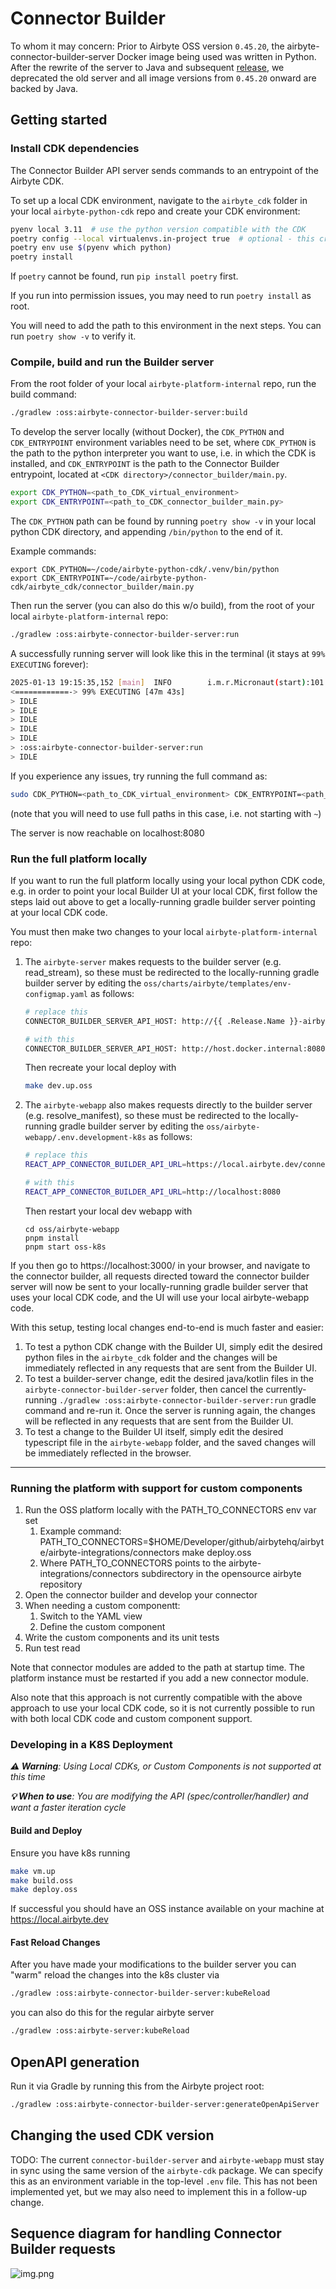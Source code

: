 # Connector Builder

To whom it may concern: Prior to Airbyte OSS version `0.45.20`, the airbyte-connector-builder-server Docker image being used was written
in Python. After the rewrite of the server to Java and subsequent [release](https://github.com/airbytehq/airbyte-platform-internal/pull/6371),
we deprecated the old server and all image versions from `0.45.20` onward are backed by Java.

## Getting started

### Install CDK dependencies

The Connector Builder API server sends commands to an entrypoint of the Airbyte CDK.

To set up a local CDK environment, navigate to the `airbyte_cdk` folder in your local `airbyte-python-cdk` repo and create your CDK environment:

```bash
pyenv local 3.11  # use the python version compatible with the CDK
poetry config --local virtualenvs.in-project true  # optional - this creates the .venv folder in the repo's directory
poetry env use $(pyenv which python)
poetry install
```

If `poetry` cannot be found, run `pip install poetry` first.

If you run into permission issues, you may need to run `poetry install` as root.

You will need to add the path to this environment in the next steps. You can run `poetry show -v` to verify it.

### Compile, build and run the Builder server

From the root folder of your local `airbyte-platform-internal` repo, run the build command:

```bash
./gradlew :oss:airbyte-connector-builder-server:build
```

To develop the server locally (without Docker), the `CDK_PYTHON` and `CDK_ENTRYPOINT` environment variables need to be set, where `CDK_PYTHON` is the path to the python interpreter you want to use, i.e. in which the CDK is installed, and `CDK_ENTRYPOINT` is the path to the Connector Builder entrypoint, located at `<CDK directory>/connector_builder/main.py`.

```bash
export CDK_PYTHON=<path_to_CDK_virtual_environment>
export CDK_ENTRYPOINT=<path_to_CDK_connector_builder_main.py>
```

The `CDK_PYTHON` path can be found by running `poetry show -v` in your local python CDK directory, and appending `/bin/python` to the end of it. 

Example commands:
```
export CDK_PYTHON=~/code/airbyte-python-cdk/.venv/bin/python
export CDK_ENTRYPOINT=~/code/airbyte-python-cdk/airbyte_cdk/connector_builder/main.py
```

Then run the server (you can also do this w/o build), from the root of your local `airbyte-platform-internal` repo:

```bash
./gradlew :oss:airbyte-connector-builder-server:run
```

A successfully running server will look like this in the terminal (it stays at `99% EXECUTING` forever):
```bash
2025-01-13 19:15:35,152 [main]  INFO        i.m.r.Micronaut(start):101 - Startup completed in 6229ms. Server Running: http://localhost:8080
<============-> 99% EXECUTING [47m 43s]
> IDLE
> IDLE
> IDLE
> IDLE
> IDLE
> :oss:airbyte-connector-builder-server:run
> IDLE
```

If you experience any issues, try running the full command as:

```bash
sudo CDK_PYTHON=<path_to_CDK_virtual_environment> CDK_ENTRYPOINT=<path_to_CDK_connector_builder_main.py> ./gradlew :oss:airbyte-connector-builder-server:run
```
(note that you will need to use full paths in this case, i.e. not starting with `~`)

The server is now reachable on localhost:8080

### Run the full platform locally

If you want to run the full platform locally using your local python CDK code, e.g. in order to point your local Builder UI at your local CDK, first follow the steps laid out above to get a locally-running gradle builder server pointing at your local CDK code. 

You must then make two changes to your local `airbyte-platform-internal` repo:
1. The `airbyte-server` makes requests to the builder server (e.g. read_stream), so these must be redirected to the locally-running gradle builder server by editing the `oss/charts/airbyte/templates/env-configmap.yaml` as follows:
    ```bash
    # replace this
    CONNECTOR_BUILDER_SERVER_API_HOST: http://{{ .Release.Name }}-airbyte-connector-builder-server-svc:{{ index .Values "connector-builder-server" "service" "port" }}
    
    # with this
    CONNECTOR_BUILDER_SERVER_API_HOST: http://host.docker.internal:8080
    ```
    Then recreate your local deploy with
    ```bash
    make dev.up.oss
    ```
2. The `airbyte-webapp` also makes requests directly to the builder server (e.g. resolve_manifest), so these must be redirected to the locally-running gradle builder server by editing the `oss/airbyte-webapp/.env.development-k8s` as follows:
    ```bash
    # replace this
    REACT_APP_CONNECTOR_BUILDER_API_URL=https://local.airbyte.dev/connector-builder-api
    
    # with this
    REACT_APP_CONNECTOR_BUILDER_API_URL=http://localhost:8080
    ```
    Then restart your local dev webapp with
    ```
    cd oss/airbyte-webapp
    pnpm install
    pnpm start oss-k8s
    ```

If you then go to https://localhost:3000/ in your browser, and navigate to the connector builder, all requests directed toward the connector builder server will now be sent to your locally-running gradle builder server that uses your local CDK code, and the UI will use your local airbyte-webapp code.

With this setup, testing local changes end-to-end is much faster and easier:
1. To test a python CDK change with the Builder UI, simply edit the desired python files in the `airbyte_cdk` folder and the changes will be immediately reflected in any requests that are sent from the Builder UI.
2. To test a builder-server change, edit the desired java/kotlin files in the `airbyte-connector-builder-server` folder, then cancel the currently-running `./gradlew :oss:airbyte-connector-builder-server:run` gradle command and re-run it. Once the server is running again, the changes will be reflected in any requests that are sent from the Builder UI.
3. To test a change to the Builder UI itself, simply edit the desired typescript file in the `airbyte-webapp` folder, and the saved changes will be immediately reflected in the browser.

---

### Running the platform with support for custom components

1. Run the OSS platform locally with the PATH_TO_CONNECTORS env var set
    1. Example command: PATH_TO_CONNECTORS=$HOME/Developer/github/airbytehq/airbyte/airbyte-integrations/connectors make deploy.oss
    2. Where PATH_TO_CONNECTORS points to the airbyte-integrations/connectors subdirectory in the opensource airbyte repository
2. Open the connector builder and develop your connector
3. When needing a custom componentt:
    1. Switch to the YAML view
    2. Define the custom component
4. Write the custom components and its unit tests
5. Run test read

Note that connector modules are added to the path at startup time. The platform instance must be restarted if you add a new connector module.

Also note that this approach is not currently compatible with the above approach to use your local CDK code, so it is not currently possible to run with both local CDK code and custom component support. 

### Developing in a K8S Deployment
_**⚠️ Warning**: Using Local CDKs, or Custom Components is not supported at this time_

_**💡 When to use**: You are modifying the API (spec/controller/handler) and want a faster iteration cycle_

#### Build and Deploy
Ensure you have k8s running
```bash
make vm.up
make build.oss
make deploy.oss
```

If successful you should have an OSS instance available on your machine at https://local.airbyte.dev

#### Fast Reload Changes
After you have made your modifications to the builder server you can "warm" reload the changes into the k8s cluster via

```bash
./gradlew :oss:airbyte-connector-builder-server:kubeReload
```

you can also do this for the regular airbyte server

```bash
./gradlew :oss:airbyte-server:kubeReload
```
## OpenAPI generation

Run it via Gradle by running this from the Airbyte project root:
```bash
./gradlew :oss:airbyte-connector-builder-server:generateOpenApiServer
```

## Changing the used CDK version

TODO: The current `connector-builder-server` and `airbyte-webapp` must stay in sync using the same version of
the `airbyte-cdk` package. We can specify this as an environment variable in the top-level `.env` file. 
This has not been implemented yet, but we may also need to implement this in a follow-up change.

## Sequence diagram for handling Connector Builder requests
![img.png](img.png)
